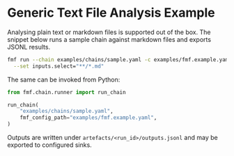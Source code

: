 # Generic Text File Analysis Example

Analysing plain text or markdown files is supported out of the box.
The snippet below runs a sample chain against markdown files and exports JSONL results.

```bash
fmf run --chain examples/chains/sample.yaml -c examples/fmf.example.yaml \
  --set inputs.select="**/*.md"
```

The same can be invoked from Python:

```python
from fmf.chain.runner import run_chain

run_chain(
    "examples/chains/sample.yaml",
    fmf_config_path="examples/fmf.example.yaml",
)
```

Outputs are written under `artefacts/<run_id>/outputs.jsonl` and may be exported to configured sinks.
